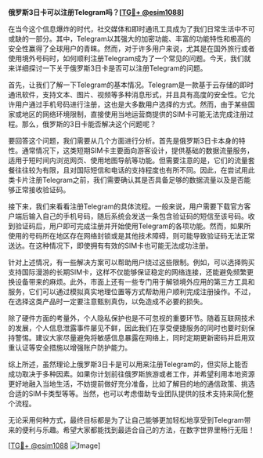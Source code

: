 **俄罗斯3日卡可以注册Telegram吗？[[TG💪+ @esim1088](https://t.me/s/esim1088)]**

在当今这个信息爆炸的时代，社交媒体和即时通讯工具成为了我们日常生活中不可或缺的一部分。其中，Telegram以其强大的加密功能、丰富的功能特性和极高的安全性赢得了全球用户的青睐。然而，对于许多用户来说，尤其是在国外旅行或者使用境外号码时，如何顺利注册Telegram成为了一个常见的问题。今天，我们就来详细探讨一下关于俄罗斯3日卡是否可以注册Telegram的问题。

首先，让我们了解一下Telegram的基本情况。Telegram是一款基于云存储的即时通讯软件，支持文本、图片、视频等多种消息形式，并且具有高度的安全性。它允许用户通过手机号码进行注册，这也是大多数用户选择的方式。然而，由于某些国家或地区的网络环境限制，直接使用当地运营商提供的SIM卡可能无法完成注册过程。那么，俄罗斯的3日卡能否解决这个问题呢？

要回答这个问题，我们需要从几个方面进行分析。首先是俄罗斯3日卡本身的特性。通常情况下，这类短期SIM卡主要面向游客设计，提供基础的数据流量服务，适用于短时间内浏览网页、使用地图导航等功能。但需要注意的是，它们的流量套餐往往较为有限，且对国际短信和电话的支持程度也有所不同。因此，在尝试用此类卡片注册Telegram之前，我们需要确认其是否具备足够的数据流量以及是否能够正常接收验证码。

接下来，我们来看看注册Telegram的具体流程。一般来说，用户需要下载官方客户端后输入自己的手机号码，随后系统会发送一条包含验证码的短信至该号码。收到验证码后，用户即可完成注册并开始使用Telegram的各项功能。然而，如果所使用的号码所在地区存在网络封锁或是其他技术障碍，则可能导致验证码无法正常送达。在这种情况下，即使拥有有效的SIM卡也可能无法成功注册。

针对上述情况，有一些解决方案可以帮助用户绕过这些限制。例如，可以选择购买支持国际漫游的长期SIM卡，这样不仅能够保证稳定的网络连接，还能避免频繁更换设备带来的麻烦。此外，市面上还有一些专门用于解锁境外应用的第三方工具和服务，它们可以通过模拟真实地理位置等方式帮助用户顺利完成注册操作。不过，在选择这类产品时一定要注意甄别真伪，以免造成不必要的损失。

除了硬件方面的考量外，个人隐私保护也是不可忽视的重要环节。随着互联网技术的发展，个人信息泄露事件屡见不鲜，因此我们在享受便捷服务的同时也要时刻保持警惕。建议大家尽量避免将敏感信息暴露在网络上，同时定期更新密码并启用双重认证等安全措施以增强账户防护能力。

综上所述，虽然理论上俄罗斯3日卡是可以用来注册Telegram的，但实际上能否成功取决于多种因素。如果你计划前往俄罗斯旅游或者工作，并希望利用本地资源更好地融入当地生活，不妨提前做好充分准备，比如了解目的地的通信政策、挑选合适的SIM卡类型等等。当然，也可以考虑借助专业团队提供的技术支持来简化整个流程。

无论采用何种方式，最终目标都是为了让自己能够更加轻松地享受到Telegram带来的便利与乐趣。希望大家都能找到最适合自己的方法，在数字世界里畅行无阻！

[[TG💪+ @esim1088](https://t.me/s/esim1088) ![Image](https://i.postimg.cc/4NQfJmqS/Snipaste-2025-05-13-00-14-12.png)]